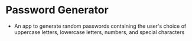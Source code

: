 # Password Generator

- An app to generate random passwords containing the user's choice of uppercase letters, lowercase letters, numbers, and special characters

